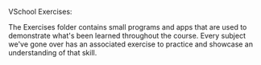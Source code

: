 VSchool Exercises:

The Exercises folder contains small programs and apps that are used to demonstrate what's been learned throughout the course. Every subject we've gone over has an associated exercise to practice and showcase an understanding of that skill.  
